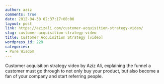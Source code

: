 ```yaml
---
author: aziz
comments: true
date: 2012-04-30 02:37:17+00:00
layout: post
link: https://azizali.com/customer-acquisition-strategy-video/
slug: customer-acquisition-strategy-video
title: Customer Acquisition Strategy [video]
wordpress_id: 228
categories:
- Pure Wisdom
---
```


Customer acquisition strategy video by Aziz Ali, explaining the funnel a customer must go through to not only buy your product, but also become a fan of your company and start referring people.


